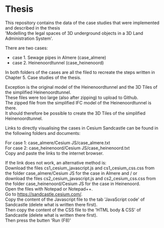 # Thesis

This repository contains the data of the case studies that were implemented and described in the thesis <br>
'Modelling the legal spaces of 3D underground objects in a 3D Land Administration System'.

There are two cases: <br> 
- case 1. Sewage pipes in Almere (case_almere) <br>
- case 2. Heinenoordtunnel (case_heinenoord) <br> 

In both folders of the cases are all the filed to recreate the steps written in Chapter 5. Case studies of the thesis.

Exception is the original model of the Heinenoordtunnel and the 3D Tiles of the simplified Heinenoordtunnel. <br>
These files were too large (also after zipping) to upload to Github. <br>
The zipped file from the simplified IFC model of the Heinenoordtunnel is there. <br>
It should therefore be possible to create the 3D Tiles of the simplified Heinenoordtunnel. <br>

Links to directly visualising the cases in Cesium Sandcastle can be found in the following folders and documents: <br>

For case 1: case_almere/Cesium JS/case_almere.txt <br> 
For case 2: case_heinenoord/Cesium JS/case_heinenoord.txt <br>
Copy and paste the links to the internet browser. <br>

If the link does not work, an alternative method is: <br>
Download the files cs1_cesium_javascript.js and cs1_cesium_css.css from the folder case_almere/Cesium JS for the case in Almere and / or <br>
download the files cs2_cesium_javascript.js and cs2_cesium_css.css from the folder case_heinenoord/Cesium JS for the case in Heinenoord. <br>
Open the files with Notepad or Notepad++. <br>
Go to https://sandcastle.cesium.com/. <br>
Copy the content of the Javascript file to the tab 'JavaScript code' of Sandcastle (delete what is written there first). <br>
Then copy the content of the CSS file to the 'HTML body & CSS' of Sandcastle (delete what is written there first). <br>
Then press the butten 'Run (F8)' <br>

